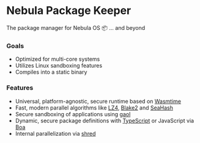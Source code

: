 # Nebula Package Keeper
The package manager for Nebula OS 📦 ... and beyond

### Goals
* Optimized for multi-core systems
* Utilizes Linux sandboxing features
* Compiles into a static binary

### Features
* Universal, platform-agnostic, secure runtime based on [Wasmtime](https://github.com/CraneStation/wasmtime)
* Fast, modern parallel algorithms like [LZ4](https://github.com/lz4/lz4), [Blake2](https://blake2.net/) and [SeaHash](https://crates.io/crates/seahash)
* Secure sandboxing of applications using [gaol](https://github.com/servo/gaol)
* Dynamic, secure package definitions with [TypeScript](https://github.com/swc-project/swc) or JavaScript via [Boa](https://github.com/jasonwilliams/boa)
* Internal parallelization via [shred](https://crates.io/crates/shred)
